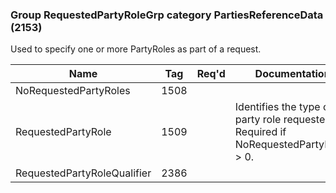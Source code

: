 ### Group RequestedPartyRoleGrp category PartiesReferenceData (2153)

Used to specify one or more PartyRoles as part of a request.

| Name                        | Tag  | Req'd | Documentation                                                                       |
|-----------------------------|------|----------|-------------------------------------------------------------------------------------|
| NoRequestedPartyRoles       | 1508 |       |                                                                                     |
| RequestedPartyRole          | 1509 |       | Identifies the type of party role requested. Required if NoRequestedPartyRoles > 0. |
| RequestedPartyRoleQualifier | 2386 |       |                                                                                     |


